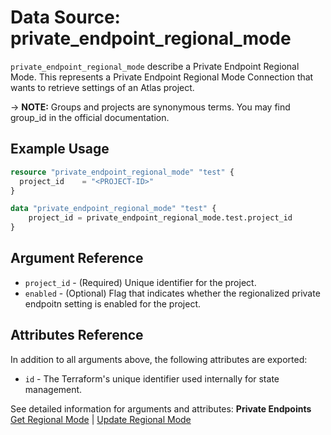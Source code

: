 # Data Source: private_endpoint_regional_mode

`private_endpoint_regional_mode` describe a Private Endpoint Regional Mode. This represents a Private Endpoint Regional Mode Connection that wants to retrieve settings of an Atlas project.

-> **NOTE:** Groups and projects are synonymous terms. You may find group_id in the official documentation.

## Example Usage

```terraform
resource "private_endpoint_regional_mode" "test" {
  project_id    = "<PROJECT-ID>"
}

data "private_endpoint_regional_mode" "test" {
	project_id = private_endpoint_regional_mode.test.project_id
}
```

## Argument Reference
* `project_id` - (Required) Unique identifier for the project.
* `enabled` - (Optional) Flag that indicates whether the regionalized private endpoitn setting is enabled for the project.

## Attributes Reference

In addition to all arguments above, the following attributes are exported:

* `id` - The Terraform's unique identifier used internally for state management.

See detailed information for arguments and attributes: **Private Endpoints** [Get Regional Mode](https://www.mongodb.com/docs/atlas/reference/api/private-endpoints-get-regional-mode/) | [Update Regional Mode](https://www.mongodb.com/docs/atlas/reference/api/private-endpoints-update-regional-mode/)